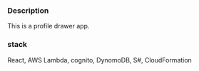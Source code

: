 ### Description

This is a profile drawer app.

### stack

React, AWS Lambda, cognito, DynomoDB, S#, CloudFormation